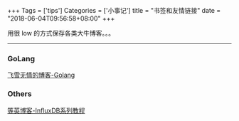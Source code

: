 +++
Tags = ['tips']
Categories = ['小事记']
title = "书签和友情链接"
date = "2018-06-04T09:56:58+08:00"
+++

用很 low 的方式保存各类大牛博客。。。

<!--more-->

******

### GoLang

[飞雪无情的博客-Golang](http://www.flysnow.org/categories/Golang/)


### Others

[等英博客-InfluxDB系列教程](https://www.waitig.com/series/influxdb-series)


















